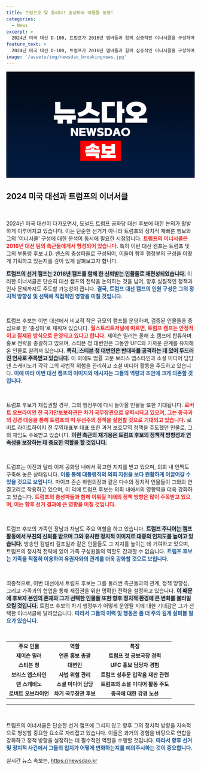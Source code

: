```yaml
---
title: 트럼프호 닻 올리다! 충성파와 아들들 동행!
categories:
  - News
excerpt: >
  2024년 미국 대선 D-100, 트럼프가 2016년 멤버들과 함께 심층적인 이너서클을 구성하며 재집권 가능성을 높이고 있다. 가족들의 영향력도 커지며, 과거 경험 많은 충성파들이 캠프를 주도하고 있다. 이번 대선, 과연 트럼프는 어떻게 게임 체인저가 될까?
feature_text: >
  2024년 미국 대선 D-100, 트럼프가 2016년 멤버들과 함께 심층적인 이너서클을 구성하며 재집권 가능성을 높이고 있다. 가족들의 영향력도 커지며, 과거 경험 많은 충성파들이 캠프를 주도하고 있다. 이번 대선, 과연 트럼프는 어떻게 게임 체인저가 될까?
image: '/assets/img/newsdao_breakingnews.jpg'
---
```


<p><img src="/assets/img/newsdao_breakingnews.jpg" alt="bookingtag 속보" /></p>

<h2 data-ke-size="size26">2024 미국 대선과 트럼프의 이너서클</h2>

<p data-ke-size="size16">&nbsp;</p>

<p>2024년 미국 대선이 다가오면서, 도널드 트럼프 공화당 대선 후보에 대한 논의가 활발하게 이루어지고 있습니다. 이는 단순한 선거가 아니라 트럼프의 정치적 재빠른 행보와 그의 '이너서클' 구성에 대한 분석이 동시에 필요한 시점입니다. <b><span style="color: #ee2323;">트럼프의 이너서클은 2016년 대선 팀의 측근들에게서 형성되어 있습니다.</span></b> 특히 이번 대선 캠프는 트럼프 및 그의 부통령 후보 J.D. 밴스의 충성파들로 구성되어, 이들이 향후 행정부의 구성을 어떻게 기획하고 있는지를 깊이 있게 살펴보고자 합니다.</p>

<p><b><span style="background-color: #21538527;">트럼프의 선거 캠프는 2016년 캠프를 함께 한 신뢰받는 인물들로 재편성되었습니다.</span></b> 이러한 이너서클은 단순히 대선 캠프의 전략을 논의하는 것을 넘어, 향후 실질적인 정책과 인사 문제까지도 주도할 가능성이 큽니다. <b><span style="color: #1a5490;">결국, 트럼프 대선 캠프의 인원 구성은 그의 정치적 방향성 및 선택에 직접적인 영향을 미칠 것입니다.</span></b></p>

<p data-ke-size="size16">&nbsp;</p>

<p>트럼프 후보는 이번 대선에서 비교적 작은 규모의 캠프를 운영하며, 검증된 인물들을 중심으로 한 '충성파'로 채워져 있습니다. <b><span style="color: #ee2323;">월스트리트저널에 따르면, 트럼프 캠프는 안정적이고 절제된 방식으로 운영되고 있다고 합니다.</span></b> 제이슨 밀러는 올해 초 캠프에 합류하며 홍보 전략을 총괄하고 있으며, 스티븐 청 대변인은 그동안 UFC와 가까운 관계를 유지해온 인물로 알려져 있습니다. <b><span style="background-color: #21538527;">특히, 스티븐 청 대변인은 반대파를 공격하는 데 있어 두드러진 언사로 주목받고 있습니다.</span></b> 이 외에도 법률 고문 보리스 엡스타인과 소셜 미디어 담당 댄 스캐비노가 각각 그의 사법적 위험을 관리하고 소셜 미디어 활동을 주도하고 있습니다. <b><span style="color: #1a5490;">이에 따라 이번 대선 캠프의 이미지와 메시지는 그들의 역량과 조언에 크게 의존할 것입니다.</span></b></p>

<p data-ke-size="size16">&nbsp;</p>

<p>트럼프 후보가 재집권할 경우, 그의 행정부에 다시 돌아올 인물들 또한 기대됩니다. <b><span style="color: #ee2323;">로버트 오브라이언 전 국가안보보좌관은 차기 국무장관으로 유력시되고 있으며, 그는 중국과의 강경 대응을 통해 트럼프의 미 우선주의 정책을 실현할 것으로 기대되고 있습니다.</span></b> 로버트 라이트하이저 전 무역대표부 대표 또한 과거 보호무역 정책을 주도했던 인물로, 그의 재임도 주목받고 있습니다. <b><span style="background-color: #21538527;">이런 측근의 재기용은 트럼프 후보의 정책적 방향성과 연속성을 보장하는 데 중요한 역할을 할 것입니다.</span></b> </p>

<p data-ke-size="size16">&nbsp;</p>

<p>트럼프는 이전과 달리 이제 공화당 내에서 확고한 지지를 받고 있으며, 의회 내 인맥도 구축해 놓은 상태입니다. <b><span style="color: #1a5490;">이를 통해 대통령직의 의회 지원을 보다 원활하게 이끌어갈 수 있을 것으로 보입니다.</span></b> 마이크 존슨 하원의장과 같은 다수의 정치적 인물들이 그와의 연결고리로 작용하고 있으며, 이 덕에 트럼프 후보는 의회 내에서의 영향력을 더욱 강화하고 있습니다. <b><span style="color: #ee2323;">트럼프의 충성파들과 함께 이뤄질 미래의 정책 방향은 많이 주목받고 있으며, 이는 향후 선거 결과에 큰 영향을 미칠 것입니다.</span></b></p>

<p data-ke-size="size16">&nbsp;</p>

<p>트럼프 후보의 가족인 장남과 차남도 주요 역할을 하고 있습니다. <b><span style="background-color: #21538527;">트럼프 주니어는 캠프 활동에서 부친의 신뢰를 받으며 그와 유사한 정치적 이미지로 대중의 인지도를 높이고 있습니다.</span></b> 방송인 킴벌리 길포일과 같은 인물들도 그 지지를 높이는 데 기여하고 있으며, 트럼프의 정치적 전략에 있어 가족 구성원들의 역할도 간과할 수 없습니다. <b><span style="color: #1a5490;">트럼프 후보는 가족을 적절히 이용하여 유권자와의 관계를 더욱 강화할 것으로 보입니다.</span></b></p>

<p data-ke-size="size16">&nbsp;</p>

<p>최종적으로, 이번 대선에서 트럼프 후보는 그를 둘러싼 측근들과의 관계, 정책 방향성, 그리고 가족과의 협업을 통해 재집권을 위한 명확한 전략을 설정하고 있습니다. <b><span style="background-color: #21538527;">이 때문에 후보자 본인의 존재와 그가 선택한 인물들 또한 향후 정치적 환경에 큰 변화를 불러일으킬 것입니다.</span></b> 트럼프 후보의 차기 행정부가 어떻게 운영될 지에 대한 기대감은 그가 선택한 이너서클에 달려있습니다. <b><span style="color: #1a5490;">따라서 그들의 이력 및 행동은 좀 더 주의 깊게 살펴볼 필요가 있습니다.</span></b> </p>

<p data-ke-size="size16">&nbsp;</p>

<table style="width: 100%;">
   <tr>
      <td style="text-align: center; height: 17px;"><b>주요 인물</b></td>
      <td style="text-align: center; height: 17px;"><b>역할</b></td>
      <td style="text-align: center; height: 17px;"><b>특징</b></td>
   </tr>
   <tr>
      <td style="text-align: center; height: 17px;"><b>제이슨 밀러</b></td>
      <td style="text-align: center; height: 17px;"><b>언론 홍보 총괄</b></td>
      <td style="text-align: center; height: 17px;"><b>트럼프 첫 공보국장 경력</b></td>
   </tr>
   <tr>
      <td style="text-align: center; height: 17px;"><b>스티븐 청</b></td>
      <td style="text-align: center; height: 17px;"><b>대변인</b></td>
      <td style="text-align: center; height: 17px;"><b>UFC 홍보 담당자 경험</b></td>
   </tr>
   <tr>
      <td style="text-align: center; height: 17px;"><b>보리스 엡스타인</b></td>
      <td style="text-align: center; height: 17px;"><b>사법 위험 관리</b></td>
      <td style="text-align: center; height: 17px;"><b>트럼프 성추문 입막음 재판 관련</b></td>
   </tr>
   <tr>
      <td style="text-align: center; height: 17px;"><b>댄 스캐비노</b></td>
      <td style="text-align: center; height: 17px;"><b>소셜 미디어 담당</b></td>
      <td style="text-align: center; height: 17px;"><b>트럼프의 소셜 미디어 활동 주도</b></td>
   </tr>
   <tr>
      <td style="text-align: center; height: 17px;"><b>로버트 오브라이언</b></td>
      <td style="text-align: center; height: 17px;"><b>차기 국무장관 후보</b></td>
      <td style="text-align: center; height: 17px;"><b>중국에 대한 강경 노선</b></td>
   </tr>
 </table>

<hr>

<p data-ke-size="size16">&nbsp;</p> 

<p>트럼프의 이너서클은 단순한 선거 캠프에 그치지 않고 향후 그의 정치적 방향을 지속적으로 형성할 중요한 요소로 자리잡고 있습니다. 이들은 과거의 경험을 바탕으로 연합을 강화하고 정책 방향을 설정하는 데 필수적인 역할을 수행할 것입니다. <b><span style="color: #1a5490;">따라서 향후 선거 및 정치적 사건에서 그들의 입지가 어떻게 변화하는지를 예의주시하는 것이 중요합니다.</span></b></p>
실시간 뉴스 속보는, <a href="https://newsdao.kr" rel="dofollow">https://newsdao.kr</a>


